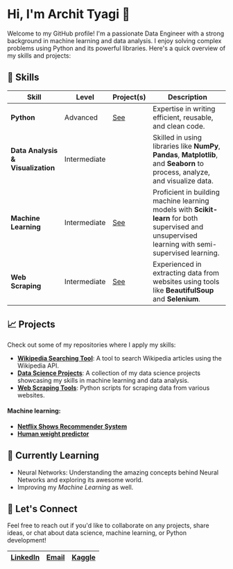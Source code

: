 # Hi, I'm Archit Tyagi 👋

Welcome to my GitHub profile! I'm a passionate Data Engineer with a strong background in machine learning and data analysis. I enjoy solving complex problems using Python and its powerful libraries. Here's a quick overview of my skills and projects:

## 🚀 Skills
| Skill                             | Level        | Project(s)     | Description |
|-----------------------------------|--------------|-------------|-------------|
| **Python**                        | Advanced     | [See](https://github.com/a4archit/python-planet/) | Expertise in writing efficient, reusable, and clean code.|
| **Data Analysis & Visualization** | Intermediate |             | Skilled in using libraries like **NumPy**, **Pandas**, **Matplotlib**, and **Seaborn** to process, analyze, and visualize data.|
| **Machine Learning**              | Intermediate | [See](https://github.com/a4archit#machine-learning) | Proficient in building machine learning models with **Scikit-learn** for both supervised and unsupervised learning with semi-supervised learning.|
| **Web Scraping**                  | Intermediate | [See](https://www.kaggle.com/datasets/architty108/github-indian-users-deep-data) | Experienced in extracting data from websites using tools like **BeautifulSoup** and **Selenium**.|

<!--
## 🔧 Technologies

- **Python**: NumPy, Pandas, Matplotlib, Seaborn, Scikit-learn
- **Web Scraping**: BeautifulSoup, Selenium
-->

## 📈 Projects

Check out some of my repositories where I apply my skills:

- **[Wikipedia Searching Tool](https://github.com/a4archit/Wikipedia-Searching-Tool)**: A tool to search Wikipedia articles using the Wikipedia API.
- **[Data Science Projects](https://github.com/a4archit/netflix-srs)**: A collection of my data science projects showcasing my skills in machine learning and data analysis.
- **[Web Scraping Tools](https://kaggle.com/architty108)**: Python scripts for scraping data from various websites.

#### **Machine learning:**
- **[Netflix Shows Recommender System](https://netflixsrs.streamlit.com/)**
- **[Human weight predictor](https://weight.streamlit.com/)**


## 🌱 **Currently Learning**

- Neural Networks: Understanding the amazing concepts behind Neural Networks and exploring its awesome world.
- Improving my *Machine Learning* as well.
  
## 💬 Let's Connect

Feel free to reach out if you'd like to collaborate on any projects, share ideas, or chat about data science, machine learning, or Python development!

| **[LinkedIn](https://www.linkedin.com/in/archit-tyagi-191323296)** | **[Email](mailto:help.atd@gmail.com)** | **[Kaggle](https://kaggle.com/architty108)** |
|--------------|----------------|-----------------|


<!--
**a4archit/a4archit** is a ✨ _special_ ✨ repository because its `README.md` (this file) appears on your GitHub profile.

Here are some ideas to get you started:

- 🔭 I’m currently working on ...
- 🌱 I’m currently learning ...
- 👯 I’m looking to collaborate on ...
- 🤔 I’m looking for help with ...
- 💬 Ask me about ...
- 📫 How to reach me: ...
- 😄 Pronouns: ...
- ⚡ Fun fact: ...
-->
